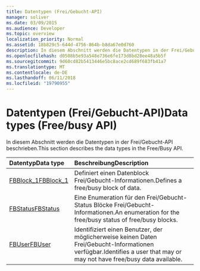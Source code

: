 ```yaml
---
title: Datentypen (Frei/Gebucht-API)
manager: soliver
ms.date: 03/09/2015
ms.audience: Developer
ms.topic: overview
localization_priority: Normal
ms.assetid: 18b829c5-644d-4756-864b-b8da67e0d760
description: In diesem Abschnitt werden die Datentypen in der Frei/Gebucht-API beschrieben.
ms.openlocfilehash: d0508b5e93a548e736e6fe173d8bd28ee48a5b5f
ms.sourcegitcommit: 9d60cd82b5413446e5bc8ace2cd689f683fb41a7
ms.translationtype: MT
ms.contentlocale: de-DE
ms.lasthandoff: 06/11/2018
ms.locfileid: "19790955"
---
```

# <a name="data-types-freebusy-api"></a><span data-ttu-id="3f79a-103">Datentypen (Frei/Gebucht-API)</span><span class="sxs-lookup"><span data-stu-id="3f79a-103">Data types (Free/busy API)</span></span>

<span data-ttu-id="3f79a-104">In diesem Abschnitt werden die Datentypen in der Frei/Gebucht-API beschrieben.</span><span class="sxs-lookup"><span data-stu-id="3f79a-104">This section describes the data types in the Free/Busy API.</span></span>
  
|<span data-ttu-id="3f79a-105">**Datentyp**</span><span class="sxs-lookup"><span data-stu-id="3f79a-105">**Data type**</span></span>|<span data-ttu-id="3f79a-106">**Beschreibung**</span><span class="sxs-lookup"><span data-stu-id="3f79a-106">**Description**</span></span>|
|:-----|:-----|
|[<span data-ttu-id="3f79a-107">FBBlock_1</span><span class="sxs-lookup"><span data-stu-id="3f79a-107">FBBlock_1</span></span>](fbblock_1.md) <br/> |<span data-ttu-id="3f79a-108">Definiert einen Datenblock Frei/Gebucht-Informationen.</span><span class="sxs-lookup"><span data-stu-id="3f79a-108">Defines a free/busy block of data.</span></span>  <br/> |
|[<span data-ttu-id="3f79a-109">FBStatus</span><span class="sxs-lookup"><span data-stu-id="3f79a-109">FBStatus</span></span>](fbstatus.md) <br/> |<span data-ttu-id="3f79a-110">Eine Enumeration für den Frei/Gebucht-Status Blöcke Frei/Gebucht-Informationen.</span><span class="sxs-lookup"><span data-stu-id="3f79a-110">An enumeration for the free/busy status of free/busy blocks.</span></span>  <br/> |
|[<span data-ttu-id="3f79a-111">FBUser</span><span class="sxs-lookup"><span data-stu-id="3f79a-111">FBUser</span></span>](fbuser.md) <br/> |<span data-ttu-id="3f79a-112">Identifiziert einen Benutzer, der möglicherweise keinen Daten Frei/Gebucht-Informationen verfügbar.</span><span class="sxs-lookup"><span data-stu-id="3f79a-112">Identifies a user that may or may not have free/busy data available.</span></span>  <br/> |
   

